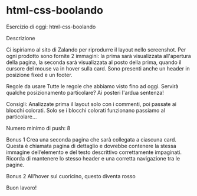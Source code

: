 # html-css-boolando
Esercizio di oggi: html-css-boolando

Descrizione

Ci ispiriamo al sito di Zalando per riprodurre il layout nello screenshot. Per ogni prodotto sono fornite 2 immagini: la prima sarà visualizzata all'apertura della pagina, la seconda sarà visualizzata al posto della prima, quando il cursore del mouse va in hover sulla card. Sono presenti anche un header in posizione fixed e un footer.

Regole da usare Tutte le regole che abbiamo visto fino ad oggi. Servirà qualche posizionamento particolare? Ai posteri l'ardua sentenza!

Consigli: Analizzate prima il layout solo con i commenti, poi passate ai blocchi colorati. Solo se i blocchi colorati funzionano passiamo al particolare...

Numero minimo di push: 8

Bonus 1 Crea una seconda pagina che sarà collegata a ciascuna card. Questa è chiamata pagina di dettaglio e dovrebbe contenere la stessa immagine dell’elemento e del testo descrittivo correttamente impaginati. Ricorda di mantenere lo stesso header e una corretta navigazione tra le pagine.

Bonus 2 All'hover sul cuoricino, questo diventa rosso

Buon lavoro!